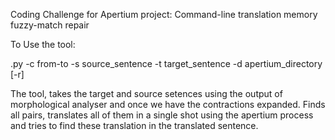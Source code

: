 Coding Challenge for Apertium project: Command-line translation memory fuzzy-match repair

To Use the tool:

<program>.py -c from-to -s source_sentence -t target_sentence -d apertium_directory [-r]

The tool, takes the target and source setences using the output of morphological analyser and once we have the contractions expanded. Finds all pairs, translates all of them in a single shot using the apertium process and tries to find these translation in the translated sentence.
